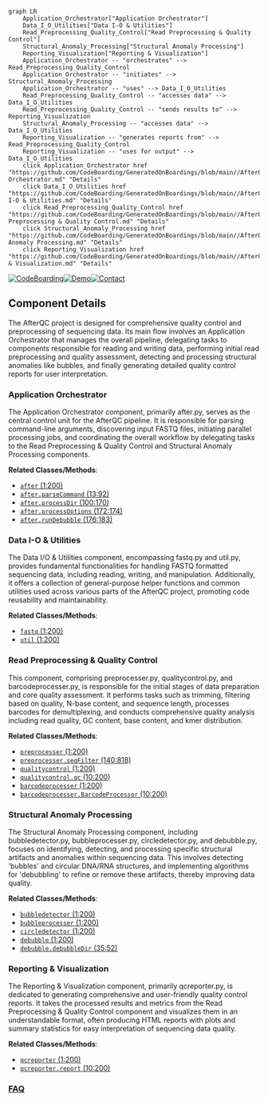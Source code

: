 ```mermaid
graph LR
    Application_Orchestrator["Application Orchestrator"]
    Data_I_O_Utilities["Data I-O & Utilities"]
    Read_Preprocessing_Quality_Control["Read Preprocessing & Quality Control"]
    Structural_Anomaly_Processing["Structural Anomaly Processing"]
    Reporting_Visualization["Reporting & Visualization"]
    Application_Orchestrator -- "orchestrates" --> Read_Preprocessing_Quality_Control
    Application_Orchestrator -- "initiates" --> Structural_Anomaly_Processing
    Application_Orchestrator -- "uses" --> Data_I_O_Utilities
    Read_Preprocessing_Quality_Control -- "accesses data" --> Data_I_O_Utilities
    Read_Preprocessing_Quality_Control -- "sends results to" --> Reporting_Visualization
    Structural_Anomaly_Processing -- "accesses data" --> Data_I_O_Utilities
    Reporting_Visualization -- "generates reports from" --> Read_Preprocessing_Quality_Control
    Reporting_Visualization -- "uses for output" --> Data_I_O_Utilities
    click Application_Orchestrator href "https://github.com/CodeBoarding/GeneratedOnBoardings/blob/main//AfterQC/Application Orchestrator.md" "Details"
    click Data_I_O_Utilities href "https://github.com/CodeBoarding/GeneratedOnBoardings/blob/main//AfterQC/Data I-O & Utilities.md" "Details"
    click Read_Preprocessing_Quality_Control href "https://github.com/CodeBoarding/GeneratedOnBoardings/blob/main//AfterQC/Read Preprocessing & Quality Control.md" "Details"
    click Structural_Anomaly_Processing href "https://github.com/CodeBoarding/GeneratedOnBoardings/blob/main//AfterQC/Structural Anomaly Processing.md" "Details"
    click Reporting_Visualization href "https://github.com/CodeBoarding/GeneratedOnBoardings/blob/main//AfterQC/Reporting & Visualization.md" "Details"
```
[![CodeBoarding](https://img.shields.io/badge/Generated%20by-CodeBoarding-9cf?style=flat-square)](https://github.com/CodeBoarding/GeneratedOnBoardings)[![Demo](https://img.shields.io/badge/Try%20our-Demo-blue?style=flat-square)](https://www.codeboarding.org/demo)[![Contact](https://img.shields.io/badge/Contact%20us%20-%20contact@codeboarding.org-lightgrey?style=flat-square)](mailto:contact@codeboarding.org)

## Component Details

The AfterQC project is designed for comprehensive quality control and preprocessing of sequencing data. Its main flow involves an Application Orchestrator that manages the overall pipeline, delegating tasks to components responsible for reading and writing data, performing initial read preprocessing and quality assessment, detecting and processing structural anomalies like bubbles, and finally generating detailed quality control reports for user interpretation.

### Application Orchestrator
The Application Orchestrator component, primarily after.py, serves as the central control unit for the AfterQC pipeline. It is responsible for parsing command-line arguments, discovering input FASTQ files, initiating parallel processing jobs, and coordinating the overall workflow by delegating tasks to the Read Preprocessing & Quality Control and Structural Anomaly Processing components.


**Related Classes/Methods**:

- <a href="https://github.com/OpenGene/AfterQC/blob/master/after.py#L1-L200" target="_blank" rel="noopener noreferrer">`after` (1:200)</a>
- <a href="https://github.com/OpenGene/AfterQC/blob/master/after.py#L13-L92" target="_blank" rel="noopener noreferrer">`after.parseCommand` (13:92)</a>
- <a href="https://github.com/OpenGene/AfterQC/blob/master/after.py#L100-L170" target="_blank" rel="noopener noreferrer">`after.processDir` (100:170)</a>
- <a href="https://github.com/OpenGene/AfterQC/blob/master/after.py#L172-L174" target="_blank" rel="noopener noreferrer">`after.processOptions` (172:174)</a>
- <a href="https://github.com/OpenGene/AfterQC/blob/master/after.py#L176-L183" target="_blank" rel="noopener noreferrer">`after.runDebubble` (176:183)</a>


### Data I-O & Utilities
The Data I/O & Utilities component, encompassing fastq.py and util.py, provides fundamental functionalities for handling FASTQ formatted sequencing data, including reading, writing, and manipulation. Additionally, it offers a collection of general-purpose helper functions and common utilities used across various parts of the AfterQC project, promoting code reusability and maintainability.


**Related Classes/Methods**:

- <a href="https://github.com/OpenGene/AfterQC/blob/master/fastq.py#L1-L200" target="_blank" rel="noopener noreferrer">`fastq` (1:200)</a>
- <a href="https://github.com/OpenGene/AfterQC/blob/master/util.py#L1-L200" target="_blank" rel="noopener noreferrer">`util` (1:200)</a>


### Read Preprocessing & Quality Control
This component, comprising preprocesser.py, qualitycontrol.py, and barcodeprocesser.py, is responsible for the initial stages of data preparation and core quality assessment. It performs tasks such as trimming, filtering based on quality, N-base content, and sequence length, processes barcodes for demultiplexing, and conducts comprehensive quality analysis including read quality, GC content, base content, and kmer distribution.


**Related Classes/Methods**:

- <a href="https://github.com/OpenGene/AfterQC/blob/master/preprocesser.py#L1-L200" target="_blank" rel="noopener noreferrer">`preprocesser` (1:200)</a>
- <a href="https://github.com/OpenGene/AfterQC/blob/master/preprocesser.py#L140-L818" target="_blank" rel="noopener noreferrer">`preprocesser.seqFilter` (140:818)</a>
- <a href="https://github.com/OpenGene/AfterQC/blob/master/qualitycontrol.py#L1-L200" target="_blank" rel="noopener noreferrer">`qualitycontrol` (1:200)</a>
- <a href="https://github.com/OpenGene/AfterQC/blob/master/qualitycontrol.py#L10-L200" target="_blank" rel="noopener noreferrer">`qualitycontrol.qc` (10:200)</a>
- <a href="https://github.com/OpenGene/AfterQC/blob/master/barcodeprocesser.py#L1-L200" target="_blank" rel="noopener noreferrer">`barcodeprocesser` (1:200)</a>
- <a href="https://github.com/OpenGene/AfterQC/blob/master/barcodeprocesser.py#L10-L200" target="_blank" rel="noopener noreferrer">`barcodeprocesser.BarcodeProcessor` (10:200)</a>


### Structural Anomaly Processing
The Structural Anomaly Processing component, including bubbledetector.py, bubbleprocesser.py, circledetector.py, and debubble.py, focuses on identifying, detecting, and processing specific structural artifacts and anomalies within sequencing data. This involves detecting 'bubbles' and circular DNA/RNA structures, and implementing algorithms for 'debubbling' to refine or remove these artifacts, thereby improving data quality.


**Related Classes/Methods**:

- <a href="https://github.com/OpenGene/AfterQC/blob/master/bubbledetector.py#L1-L200" target="_blank" rel="noopener noreferrer">`bubbledetector` (1:200)</a>
- <a href="https://github.com/OpenGene/AfterQC/blob/master/bubbleprocesser.py#L1-L200" target="_blank" rel="noopener noreferrer">`bubbleprocesser` (1:200)</a>
- <a href="https://github.com/OpenGene/AfterQC/blob/master/circledetector.py#L1-L200" target="_blank" rel="noopener noreferrer">`circledetector` (1:200)</a>
- <a href="https://github.com/OpenGene/AfterQC/blob/master/debubble.py#L1-L200" target="_blank" rel="noopener noreferrer">`debubble` (1:200)</a>
- <a href="https://github.com/OpenGene/AfterQC/blob/master/debubble.py#L35-L52" target="_blank" rel="noopener noreferrer">`debubble.debubbleDir` (35:52)</a>


### Reporting & Visualization
The Reporting & Visualization component, primarily qcreporter.py, is dedicated to generating comprehensive and user-friendly quality control reports. It takes the processed results and metrics from the Read Preprocessing & Quality Control component and visualizes them in an understandable format, often producing HTML reports with plots and summary statistics for easy interpretation of sequencing data quality.


**Related Classes/Methods**:

- <a href="https://github.com/OpenGene/AfterQC/blob/master/qcreporter.py#L1-L200" target="_blank" rel="noopener noreferrer">`qcreporter` (1:200)</a>
- <a href="https://github.com/OpenGene/AfterQC/blob/master/qcreporter.py#L10-L200" target="_blank" rel="noopener noreferrer">`qcreporter.report` (10:200)</a>




### [FAQ](https://github.com/CodeBoarding/GeneratedOnBoardings/tree/main?tab=readme-ov-file#faq)